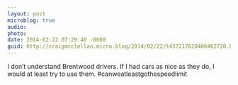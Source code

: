 ```yaml
---
layout: post
microblog: true
audio: 
photo: 
date: 2014-02-22 07:29:40 -0600
guid: http://craigmcclellan.micro.blog/2014/02/22/t437217628466462720.html
---
```

I don’t understand Brentwood drivers. If I had cars as nice as they do, I would at least try to use them. #canweatleastgothespeedlimit
